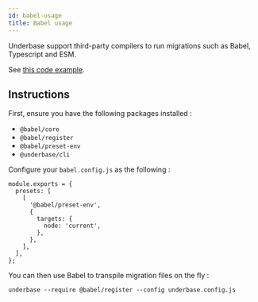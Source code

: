 ```yaml
---
id: babel-usage
title: Babel usage
---
```


Underbase support third-party compilers to run migrations such as Babel, Typescript and ESM.

See [this code example](https://github.com/sundowndev/underbase/tree/develop/examples/babel-async-await).

## Instructions

First, ensure you have the following packages installed :

- `@babel/core`
- `@babel/register`
- `@babel/preset-env`
- `@underbase/cli`

Configure your `babel.config.js` as the following : 

```
module.exports = {
  presets: [
    [
      '@babel/preset-env',
      {
        targets: {
          node: 'current',
        },
      },
    ],
  ],
};
```

You can then use Babel to transpile migration files on the fly : 

```
underbase --require @babel/register --config underbase.config.js
```